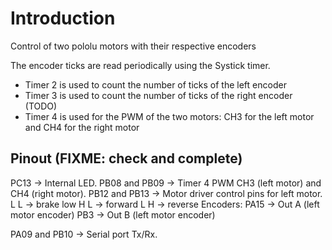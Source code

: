 # Introduction

Control of two pololu motors with their respective encoders

The encoder ticks are read periodically using the Systick timer.

* Timer 2 is used to count the number of ticks of the left encoder
* Timer 3 is used to count the number of ticks of the right encoder (TODO)
* Timer 4 is used for the PWM of the two motors: CH3 for the left motor and CH4 for the right motor

## Pinout (FIXME: check and complete)
PC13 -> Internal LED.
PB08 and PB09 -> Timer 4 PWM CH3 (left motor) and CH4 (right motor). 
PB12 and PB13 -> Motor driver control pins for left motor.
   L        L  -> brake low
   H        L  -> forward
   L        H  -> reverse
Encoders:
PA15 -> Out A (left motor encoder)
PB3 -> Out B (left motor encoder)

PA09 and PB10 -> Serial port Tx/Rx.

